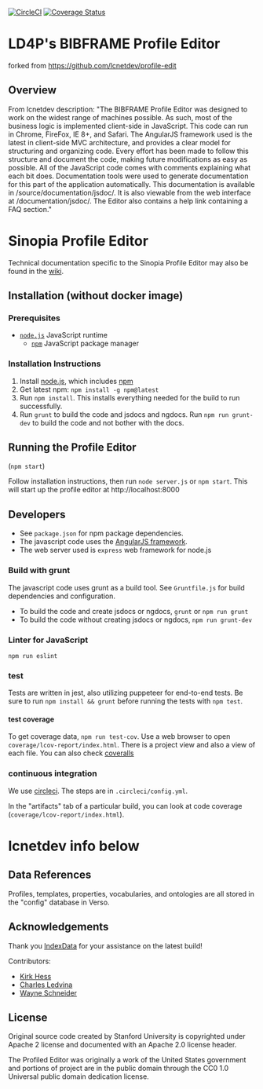 [![CircleCI](https://circleci.com/gh/LD4P/sinopia_profile_editor.svg?style=svg)](https://circleci.com/gh/LD4P/sinopia_profile_editor)
[![Coverage Status](https://coveralls.io/repos/github/LD4P/sinopia_profile_editor/badge.svg)](https://coveralls.io/github/LD4P/sinopia_profile_editor)

# LD4P's BIBFRAME Profile Editor

forked from https://github.com/lcnetdev/profile-edit

## Overview
From lcnetdev description:  "The BIBFRAME Profile Editor was designed to work on the widest range of machines possible. As such, most of the business logic is implemented client-side in JavaScript. This code can run in Chrome, FireFox, IE 8+, and Safari. The AngularJS framework used is the latest in client-side MVC architecture, and provides a clear model for structuring and organizing code. Every effort has been made to follow this structure and document the code, making future modifications as easy as possible.
All of the JavaScript code comes with comments explaining what each bit does. Documentation tools were used to generate documentation for this part of the application automatically. This documentation is available in /source/documentation/jsdoc/. It is also viewable from the web interface at /documentation/jsdoc/. The Editor also contains a help link containing a FAQ section."

# Sinopia Profile Editor
Technical documentation specific to the Sinopia Profile Editor may also be found in the [wiki](https://github.com/LD4P/sinopia_profile_editor/wiki/Sinopia-Profile-Editor).

## Installation (without docker image)

### Prerequisites
* [`node.js`](https://nodejs.org/en/download/) JavaScript runtime
  * [`npm`](https://www.npmjs.com/) JavaScript package manager

### Installation Instructions
1.  Install [node.js](https://nodejs.org/en/download/), which includes [npm](https://www.npmjs.com/)
4.  Get latest npm: `npm install -g npm@latest`
5.  Run `npm install`. This installs everything needed for the build to run successfully.
6.  Run `grunt` to build the code and jsdocs and ngdocs.  Run `npm run grunt-dev` to build the code and not bother with the docs.

## Running the Profile Editor

(`npm start`)

Follow installation instructions, then run `node server.js` or `npm start`.  This will start up the profile editor at http://localhost:8000

## Developers

- See `package.json` for npm package dependencies.
- The javascript code uses the [AngularJS framework](https://angularjs.org/).
- The web server used is `express` web framework for node.js

### Build with grunt

The javascript code uses grunt as a build tool. See `Gruntfile.js` for build dependencies and configuration.

- To build the code and create jsdocs or ngdocs, `grunt` or `npm run grunt`
- To build the code without creating jsdocs or ngdocs, `npm run grunt-dev`

### Linter for JavaScript

`npm run eslint`

### test

Tests are written in jest, also utilizing puppeteer for end-to-end tests.  Be
sure to run `npm install && grunt` before running the tests with `npm test`.

#### test coverage
To get coverage data, `npm run test-cov`.  Use a web browser to open `coverage/lcov-report/index.html`.  There is a project view and also a view of each file.  You can also check [coveralls](https://coveralls.io/repos/github/LD4P/sinopia_profile_editor)

### continuous integration

We use [circleci](https://circleci.com/gh/Ld4p/sinopia_profile_editor).  The steps are in `.circleci/config.yml`.

In the "artifacts" tab of a particular build, you can look at code coverage (`coverage/lcov-report/index.html`).

# lcnetdev info below

## Data References

Profiles, templates, properties, vocabularies, and ontologies are all stored in the "config" database in Verso.

## Acknowledgements

Thank you [IndexData](http://indexdata.com/) for your assistance on the latest build!

Contributors:
* [Kirk Hess](https://github.com/kirkhess)
* [Charles Ledvina](https://github.com/cledvina)
* [Wayne Schneider](https://github.com/wafschneider)

## License
Original source code created by Stanford University is copyrighted under Apache 2 license and
documented with an Apache 2.0 license header.

The Profiled Editor was originally a work of the United States government and portions of project are in the public domain through the CC0 1.0 Universal public domain dedication license.
